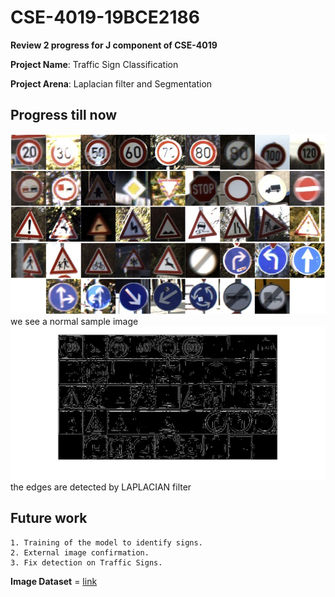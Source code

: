 # CSE-4019-19BCE2186

**Review 2 progress for J component of CSE-4019**

**Project Name**: Traffic Sign Classification

**Project Arena**: Laplacian filter and Segmentation

## Progress till now

<img src="./classes.jpg">
we see a normal sample image

<img src="./img/output_1.jpg">
the edges are detected by LAPLACIAN filter

## Future work

```
1. Training of the model to identify signs.
2. External image confirmation.
3. Fix detection on Traffic Signs.

```

**Image Dataset** = [link](https://bitbucket.org/jadslim/german-traffic-signs/src/master/)
